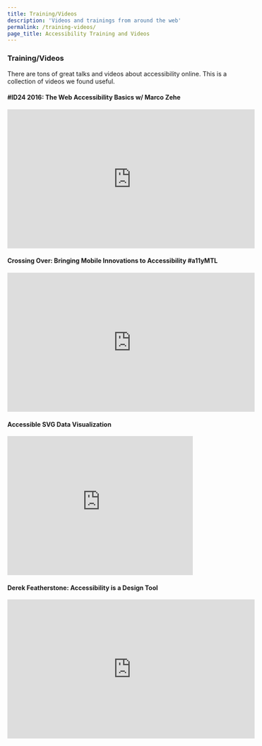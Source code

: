 ```yaml
---
title: Training/Videos
description: 'Videos and trainings from around the web'
permalink: /training-videos/
page_title: Accessibility Training and Videos
---
```


### Training/Videos

There are tons of great talks and videos about accessibility online. This is a collection of videos we found useful. 

#### #ID24 2016: The Web Accessibility Basics w/ Marco Zehe

<iframe width="560" height="315" src="https://www.youtube.com/embed/zngSYz3pYl4?list=PL95LOQw9SLWxmcZtzBiFuT9HAJKFJnl2n" frameborder="0" allowfullscreen></iframe>

#### Crossing Over: Bringing Mobile Innovations to Accessibility #a11yMTL

<iframe width="560" height="315" src="https://www.youtube.com/embed/ZW0j7ehtw2Q" frameborder="0" allowfullscreen></iframe>

#### Accessible SVG Data Visualization

<iframe width="420" height="315" src="https://www.youtube.com/embed/W1VUr544i84" frameborder="0" allowfullscreen></iframe>

#### Derek Featherstone: Accessibility is a Design Tool

<iframe width="560" height="315" src="https://www.youtube.com/embed/LeWAnR4JPM0" frameborder="0" allowfullscreen></iframe>